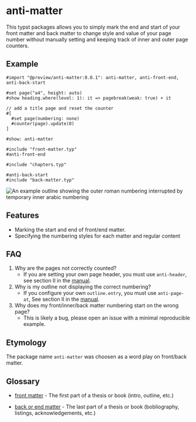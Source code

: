 # anti-matter
This typst packages allows you to simply mark the end and start of your front matter and back matter
to change style and value of your page number without manually setting and keeping track of inner
and outer page counters.

## Example
```typst
#import "@preview/anti-matter:0.0.1": anti-matter, anti-front-end, anti-back-start

#set page("a4", height: auto)
#show heading.where(level: 1): it => pagebreak(weak: true) + it

// add a title page and reset the counter
#[
  #set page(numbering: none)
  #counter(page).update(0)
]

#show: anti-matter

#include "front-matter.typ"
#anti-front-end

#include "chapters.typ"

#anti-back-start
#include "back-matter.typ"

```

![An example outline showing the outer roman numbering interrupted by temporary inner arabic
numbering](https://github.com/tingerrr/typst-anti-matter/tree/87eb0108bdd79c16e996372013d8223647c9a64a/assets/example.png)

## Features
- Marking the start and end of front/end matter.
- Specifying the numbering styles for each matter and regular content

## FAQ
1. Why are the pages not correctly counted?
   - If you are setting your own page header, you must use `anti-header`, see section II in the
     [manual].
2. Why is my outline not displaying the correct numbering?
   - If you configure your own `outline.entry`, you must use `anti-page-at`, See section II in the
     [manual].
3. Why does my front/inner/back  matter numbering start on the wrong page?
   - This is likely a bug, please open an issue with a minimal reproducible example.

## Etymology
The package name `anti-matter` was choosen as a word play on front/back matter.

## Glossary
- [front matter](https://en.wikipedia.org/wiki/Book_design#Front_matter) - The first part of a
  thesis or book (intro, outline, etc.)
- [back or end matter](https://en.wikipedia.org/wiki/Book_design#Back_matter_(end_matter)) - The
  last part of a thesis or book (bobliography, listings, acknowledgements, etc.)

  [manual]: https://github.com/tingerrr/typst-anti-matter/tree/87eb0108bdd79c16e996372013d8223647c9a64a/docs/manual.pdf
